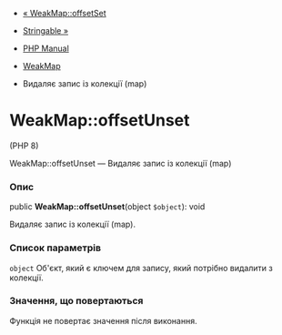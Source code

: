 - [« WeakMap::offsetSet](weakmap.offsetset.md)
- [Stringable »](class.stringable.md)

- [PHP Manual](index.md)
- [WeakMap](class.weakmap.md)
- Видаляє запис із колекції (map)

# WeakMap::offsetUnset

(PHP 8)

WeakMap::offsetUnset — Видаляє запис із колекції (map)

### Опис

public **WeakMap::offsetUnset**(object `$object`): void

Видаляє запис із колекції (map).

### Список параметрів

`object`
Об'єкт, який є ключем для запису, який потрібно видалити з колекції.

### Значення, що повертаються

Функція не повертає значення після виконання.
